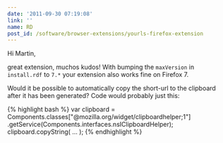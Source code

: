 ```yaml
---
date: '2011-09-30 07:19:08'
link: ''
name: RD
post_id: /software/browser-extensions/yourls-firefox-extension
---
```


Hi Martin,

great extension, muchos kudos!
With bumping the  `maxVersion`  in  `install.rdf`  to  `7.*`  your extension also works fine on Firefox 7.

Would it be possible to automatically copy the short-url to the clipboard after it has been generated?
Code would probably just this:


{% highlight bash %}
var clipboard = Components.classes["@mozilla.org/widget/clipboardhelper;1"] 
                .getService(Components.interfaces.nsIClipboardHelper); 
clipboard.copyString( ... );
{% endhighlight %}

